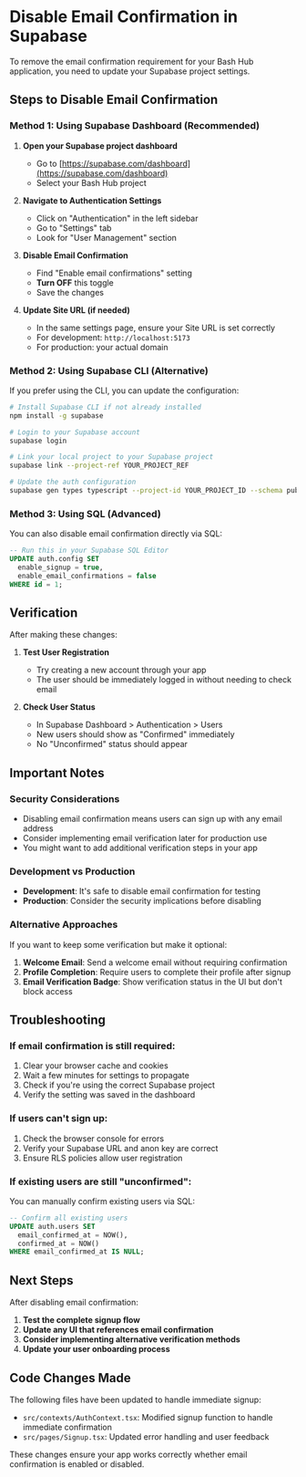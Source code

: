# Disable Email Confirmation in Supabase

To remove the email confirmation requirement for your Bash Hub application, you need to update your Supabase project settings.

## Steps to Disable Email Confirmation

### Method 1: Using Supabase Dashboard (Recommended)

1. **Open your Supabase project dashboard**
   - Go to [https://supabase.com/dashboard](https://supabase.com/dashboard)
   - Select your Bash Hub project

2. **Navigate to Authentication Settings**
   - Click on "Authentication" in the left sidebar
   - Go to "Settings" tab
   - Look for "User Management" section

3. **Disable Email Confirmation**
   - Find "Enable email confirmations" setting
   - **Turn OFF** this toggle
   - Save the changes

4. **Update Site URL (if needed)**
   - In the same settings page, ensure your Site URL is set correctly
   - For development: `http://localhost:5173`
   - For production: your actual domain

### Method 2: Using Supabase CLI (Alternative)

If you prefer using the CLI, you can update the configuration:

```bash
# Install Supabase CLI if not already installed
npm install -g supabase

# Login to your Supabase account
supabase login

# Link your local project to your Supabase project
supabase link --project-ref YOUR_PROJECT_REF

# Update the auth configuration
supabase gen types typescript --project-id YOUR_PROJECT_ID --schema public > src/lib/database.types.ts
```

### Method 3: Using SQL (Advanced)

You can also disable email confirmation directly via SQL:

```sql
-- Run this in your Supabase SQL Editor
UPDATE auth.config SET 
  enable_signup = true,
  enable_email_confirmations = false
WHERE id = 1;
```

## Verification

After making these changes:

1. **Test User Registration**
   - Try creating a new account through your app
   - The user should be immediately logged in without needing to check email

2. **Check User Status**
   - In Supabase Dashboard > Authentication > Users
   - New users should show as "Confirmed" immediately
   - No "Unconfirmed" status should appear

## Important Notes

### Security Considerations
- Disabling email confirmation means users can sign up with any email address
- Consider implementing email verification later for production use
- You might want to add additional verification steps in your app

### Development vs Production
- **Development**: It's safe to disable email confirmation for testing
- **Production**: Consider the security implications before disabling

### Alternative Approaches
If you want to keep some verification but make it optional:

1. **Welcome Email**: Send a welcome email without requiring confirmation
2. **Profile Completion**: Require users to complete their profile after signup
3. **Email Verification Badge**: Show verification status in the UI but don't block access

## Troubleshooting

### If email confirmation is still required:
1. Clear your browser cache and cookies
2. Wait a few minutes for settings to propagate
3. Check if you're using the correct Supabase project
4. Verify the setting was saved in the dashboard

### If users can't sign up:
1. Check the browser console for errors
2. Verify your Supabase URL and anon key are correct
3. Ensure RLS policies allow user registration

### If existing users are still "unconfirmed":
You can manually confirm existing users via SQL:

```sql
-- Confirm all existing users
UPDATE auth.users SET 
  email_confirmed_at = NOW(),
  confirmed_at = NOW()
WHERE email_confirmed_at IS NULL;
```

## Next Steps

After disabling email confirmation:

1. **Test the complete signup flow**
2. **Update any UI that references email confirmation**
3. **Consider implementing alternative verification methods**
4. **Update your user onboarding process**

## Code Changes Made

The following files have been updated to handle immediate signup:

- `src/contexts/AuthContext.tsx`: Modified signup function to handle immediate confirmation
- `src/pages/Signup.tsx`: Updated error handling and user feedback

These changes ensure your app works correctly whether email confirmation is enabled or disabled.